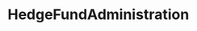 # HedgeFundAdministration   

<script src="https://unpkg.com/@stoplight/elements/web-components.min.js"></script>
<link rel="stylesheet" href="https://unpkg.com/@stoplight/elements/styles.min.css">

<elements-api
  apiDescriptionUrl="HedgeFundAdministration.yaml"
  layout="sidebar"
  router="hash"
  hideTryIt="false"
  hideSchemas="false"
  hideInternal="false"
/>